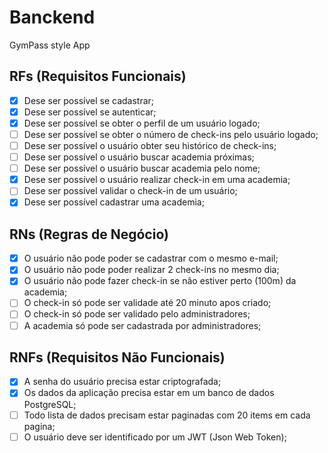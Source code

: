# Banckend

GymPass style App

## RFs (Requisitos Funcionais)

- [x] Dese ser possível se cadastrar;
- [x] Dese ser possível se autenticar;
- [x] Dese ser possível se obter o perfil de um usuário logado;
- [ ] Dese ser possível se obter o número de check-ins pelo usuário logado;
- [ ] Dese ser possível o usuário obter seu histórico de check-ins;
- [ ] Dese ser possível o usuário buscar academia próximas;
- [ ] Dese ser possível o usuário buscar academia pelo nome;
- [x] Dese ser possível o usuário realizar check-in em uma academia;
- [ ] Dese ser possível validar o check-in de um usuário;
- [x] Dese ser possível cadastrar uma academia;

## RNs (Regras de Negócio)

- [x] O usuário não pode poder se cadastrar com o mesmo e-mail;
- [x] O usuário não pode poder realizar 2 check-ins no mesmo dia;
- [x] O usuário não pode fazer check-in se não estiver perto (100m) da academia;
- [ ] O check-in só pode ser validade até 20 minuto apos criado;
- [ ] O check-in só pode ser validado pelo administradores;
- [ ] A academia só pode ser cadastrada por administradores;

## RNFs (Requisitos Não Funcionais)

- [x] A senha do usuário precisa estar criptografada;
- [x] Os dados da aplicação precisa estar em um banco de dados PostgreSQL;
- [ ] Todo lista de dados precisam estar paginadas com 20 items em cada pagina;
- [ ] O usuário deve ser identificado por um JWT (Json Web Token);
